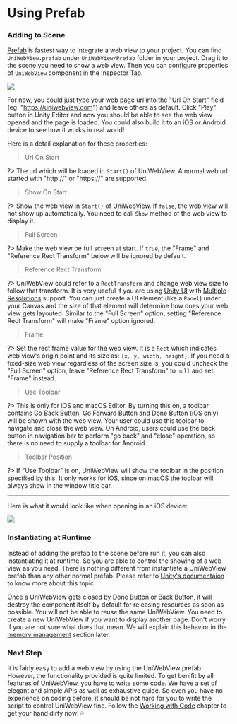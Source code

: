 # Using Prefab

### Adding to Scene

[Prefab](https://docs.unity3d.com/Manual/Prefabs.html) is fastest way to integrate a web view to your project. You can find `UniWebView.prefab` under `UniWebView/Prefab` folder in your project. Drag it to the scene you need to show a web view. Then you can configure properties of `UniWebView` component in the Inspector Tab.

<img src="images/prefab.png" data-rjs="2" />

For now, you could just type your web page url into the "Url On Start" field (eg. "https://uniwebview.com") and leave others as default. Click "Play" button in Unity Editor and now you should be able to see the web view opened and the page is loaded. You could also build it to an iOS or Android device to see how it works in real world!

Here is a detail explanation for these properties:

> Url On Start

?> The url which will be loaded in `Start()` of UniWebView. A normal web url started with "http://" or "https://" are supported.

> Show On Start

?> Show the web view in `Start()` of UniWebView. If `false`, the web view will not show up automatically. You need to call `Show` method of the web view to display it.

> Full Screen

?> Make the web view be full screen at start. If `true`, the "Frame" and "Reference Rect Transform" below will be ignored by default.

> Reference Rect Transform

?> UniWebView could refer to a `RectTransform` and change web view size to follow that transform. It is very useful if you are using [Unity UI](https://docs.unity3d.com/Manual/UISystem.html) with [Multiple Resolutions](https://docs.unity3d.com/Manual/HOWTO-UIMultiResolution.html) support. You can just create a UI element (like a `Panel`) under your Canvas and the size of that element will determine how does your web view gets layouted. Similar to the "Full Screen" option, setting "Reference Rect Transform" will make "Frame" option ignored.

> Frame

?> Set the rect frame value for the web view. It is a `Rect` which indicates web view's origin point and its size as: `{x, y, width, height}`. If you need a fixed-size web view regardless of the screen size is, you could uncheck the "Full Screen" option, leave "Reference Rect Transform" to `null` and set "Frame" instead.

> Use Toolbar

?> This is only for iOS and macOS Editor. By turning this on, a toolbar contains Go Back Button, Go Forward Button and Done Button (iOS only) will be shown with the web view. Your user could use this toolbar to navigate and close the web view. On Android, users could use the back button in navigation bar to perform "go back" and "close" operation, so there is no need to supply a toolbar for Android.

> Toolbar Position

?> If "Use Toolbar" is on, UniWebView will show the toolbar in the position specified by this. It only works for iOS, since on macOS the toolbar will always show in the window title bar.

---

Here is what it would look like when opening in an iOS device:

<img src="images/sample-page.png" data-rjs="2" />

### Instantiating at Runtime

Instead of adding the prefab to the scene before run it, you can also instantiating it at runtime. So you are able to control the showing of a web view as you need. There is nothing different from instantiate a UniWebView prefab than any other normal prefab. Please refer to [Unity's documentaion](https://docs.unity3d.com/Manual/InstantiatingPrefabs.html) to know more about this topic.

Once a UniWebView gets closed by Done Button or Back Button, it will destroy the component itself by default for releasing resources as soon as possible. You will not be able to reuse the same UniWebView. You need to create a new UniWebView if you want to display another page. Don't worry if you are not sure what does that mean. We will explain this behavior in the [memory management](/archived/3.3/memory-management) section later.

### Next Step

It is fairly easy to add a web view by using the UniWebView prefab. However, the functionality provided is quite limited. To get benifit by all features of UniWebView, you have to write some code. We have a set of elegant and simple APIs as well as exhaustive guide. So even you have no experience on coding before, it should be not hard for you to write the script to control UniWebView fine. Follow the [Working with Code](/archived/3.3/working-with-code) chapter to get your hand dirty now! :sweat_drops:
